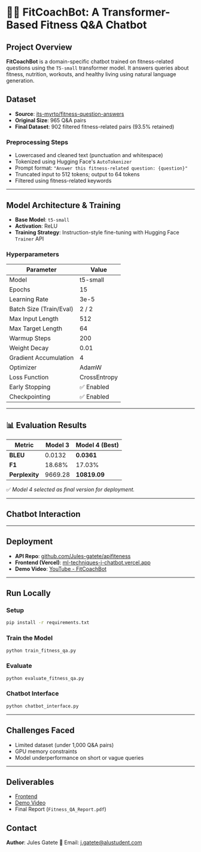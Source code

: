 # 🏋️‍♂ **FitCoachBot**: A Transformer-Based Fitness Q\&A Chatbot

## Project Overview

**FitCoachBot** is a domain-specific chatbot trained on fitness-related questions using the `T5-small` transformer model. It answers queries about fitness, nutrition, workouts, and healthy living using natural language generation.

##  Dataset

* **Source**: [its-myrto/fitness-question-answers](https://huggingface.co/datasets/its-myrto/fitness-question-answers)
* **Original Size**: 965 Q\&A pairs
* **Final Dataset**: 902 filtered fitness-related pairs (93.5% retained)

### Preprocessing Steps

* Lowercased and cleaned text (punctuation and whitespace)
* Tokenized using Hugging Face's `AutoTokenizer`
* Prompt format:
  `"Answer this fitness-related question: {question}"`
* Truncated input to 512 tokens; output to 64 tokens
* Filtered using fitness-related keywords

---

## Model Architecture & Training

* **Base Model**: `t5-small`
* **Activation**: ReLU
* **Training Strategy**: Instruction-style fine-tuning with Hugging Face `Trainer` API

###  Hyperparameters

| Parameter               | Value        |
| ----------------------- | ------------ |
| Model                   | t5-small     |
| Epochs                  | 15           |
| Learning Rate           | 3e-5         |
| Batch Size (Train/Eval) | 2 / 2        |
| Max Input Length        | 512          |
| Max Target Length       | 64           |
| Warmup Steps            | 200          |
| Weight Decay            | 0.01         |
| Gradient Accumulation   | 4            |
| Optimizer               | AdamW        |
| Loss Function           | CrossEntropy |
| Early Stopping          | ✅ Enabled    |
| Checkpointing           | ✅ Enabled    |

---

## 📊 Evaluation Results

| Metric         | Model 3 |  **Model 4 (Best)** |
| -------------- | ------- | -------------------- |
| **BLEU**       | 0.0132  | **0.0361**           |
| **F1**         | 18.68%  | 17.03%               |
| **Perplexity** | 9669.28 | **10819.09**         |

✅ *Model 4 selected as final version for deployment.*

---

##  Chatbot Interaction


---

##  Deployment

*  **API Repo**: [github.com/Jules-gatete/apifiteness](https://github.com/Jules-gatete/apifiteness)
*  **Frontend (Vercel)**: [ml-techniques-i-chatbot.vercel.app](https://ml-techniques-i-chatbot.vercel.app)
*  **Demo Video**: [YouTube - FitCoachBot](https://youtu.be/_4hFlLHi1m0)

---

##  Run Locally

###  Setup

```bash
pip install -r requirements.txt
```

###  Train the Model

```bash
python train_fitness_qa.py
```

### Evaluate

```bash
python evaluate_fitness_qa.py
```

###  Chatbot Interface

```bash
python chatbot_interface.py
```

---

## Challenges Faced

* Limited dataset (under 1,000 Q\&A pairs)
* GPU memory constraints
* Model underperformance on short or vague queries

---

## Deliverables

* [Frontend](https://ml-techniques-i-chatbot.vercel.app/)
* [Demo Video](https://youtu.be/_4hFlLHi1m0)
* Final Report (`Fitness_QA_Report.pdf`)


## Contact

**Author**: Jules Gatete
📧 Email: [j.gatete@alustudent.com](mailto:j.gatete@alustudent.com)
